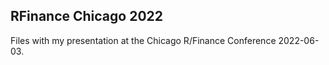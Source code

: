 ## RFinance Chicago 2022
Files with my presentation at the Chicago R/Finance Conference 2022-06-03.

